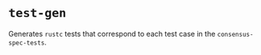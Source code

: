 # `test-gen`

Generates `rustc` tests that correspond to each test case in the `consensus-spec-tests`.
